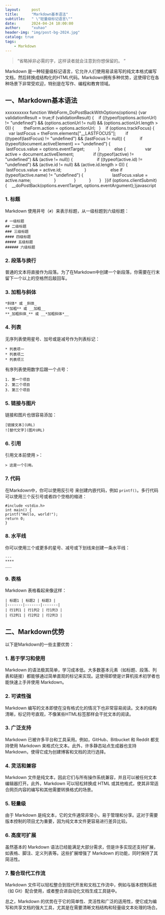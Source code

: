 ```yaml
---
layout:     post
title:      "Markdown基本语法"
subtitle:   " \"轻量级标记语言\""
date:       2024-04-24 10:00:00
author:     "xuhao"
header-img: "img/post-bg-2024.jpg"
catalog: true
tags:
    - Markdown
---
```


> “省略掉非必需的字，这样读者就会注意到你想保留的。 ”



Markdown 是一种轻量级标记语言，它允许人们使用易读易写的纯文本格式编写文档，然后转换成结构化的HTML代码。Markdown拥有多种优势，这使得它在各种场景下非常受欢迎，特别是在写作、编程和教育领域。



## 一、Markdown基本语法

xxxxxxxxxx function WebForm_DoPostBackWithOptions(options) {var validationResult = true;​if (validationResult) {    if ((typeof(options.actionUrl) != "undefined") && (options.actionUrl != null) && (options.actionUrl.length > 0)) {        theForm.action = options.actionUrl;    }    if (options.trackFocus) {        var lastFocus = theForm.elements["__LASTFOCUS"];        if ((typeof(lastFocus) != "undefined") && (lastFocus != null)) {            if (typeof(document.activeElement) == "undefined") {                lastFocus.value = options.eventTarget;            }            else {                var active = document.activeElement;                if ((typeof(active) != "undefined") && (active != null)) {                    if ((typeof(active.id) != "undefined") && (active.id != null) && (active.id.length > 0)) {                        lastFocus.value = active.id;                    }                    else if (typeof(active.name) != "undefined") {                        lastFocus.value = active.name;                    }                }            }        }    }}if (options.clientSubmit) {    __doPostBack(options.eventTarget, options.eventArgument);}javascript

### 1. 标题

Markdown 使用井号（`#`）来表示标题，从一级标题到六级标题：

```
# 一级标题
## 二级标题
### 三级标题
#### 四级标题
##### 五级标题
###### 六级标题
```

### 2. 段落与换行

普通的文本将直接作为段落。为了在Markdown中创建一个新段落，你需要在行末留下一个以上的空格然后敲回车。

### 3. 加粗与斜体

```
*斜体* 或 _斜体_
**加粗** 或 __加粗__
**_加粗斜体_** 或 __*加粗斜体*__
```

### 4. 列表

无序列表使用星号、加号或是减号作为列表标记：

```
* 列表项一
* 列表项二
* 列表项三
```

有序列表使用数字后跟一个点号：

```
1. 第一个项目
2. 第二个项目
3. 第三个项目
```

### 5. 链接与图片

链接和图片也很容易添加：

```
[链接文本](URL)
![替代文字](图片URL)
```

### 6. 引用

引用文本前使用 `>`：

```
> 这是一个引用。
```

### 7. 代码

在Markdown中，你可以使用反引号 来创建内嵌代码，例如 `printf()`。多行代码可以使用三个反引号或者四个空格的缩进：

```
#include <stdio.h>
int main() {
printf("Hello, world!");
return 0;
}
```

### 8. 水平线

你可以使用三个或更多的星号、减号或下划线来创建一条水平线：

```
---
****
___
```

### 9. 表格

Markdown 表格看起来像这样：

```
| 标题1 | 标题2 | 标题3 |
|-------|-------|-------|
| 行1列1 | 行1列2 | 行1列3 |
| 行2列1 | 行2列2 | 行2列3 |
```





## 二、Markdown优势

以下是Markdown的一些主要优势：

### 1. 易于学习和使用

Markdown 的语法极其简单，学习成本低。大多数基本元素（如标题、段落、列表和链接）都能够通过简单直观的标记来实现。这使得即使是计算机技术初学者也能快速上手并使用 Markdown。

### 2. 可读性强

Markdown 编写的文本即使在没有格式化的情况下也非常容易阅读。文本的结构清晰，标记符号直观，不像某些HTML标签那样会干扰文本的阅读。

### 3. 广泛支持

Markdown 已被许多平台和工具采用。例如，GitHub、Bitbucket 和 Reddit 都支持使用 Markdown 来格式化文本。此外，许多静态站点生成器也支持 Markdown，使得它成为创建博客和文档的流行选择。

### 4. 灵活和兼容

Markdown 文件是纯文本，因此它们与所有操作系统兼容，并且可以被任何文本编辑器打开。此外，Markdown 可以轻松转换成 HTML 或其他格式，使其非常适合网页内容的编写和其他需要转换格式的场景。

### 5. 轻量级

由于 Markdown 是纯文本，它的文件通常非常小，易于管理和分享。这对于需要版本控制的项目尤为重要，因为纯文本文件更容易进行差异比较。

### 6. 高度可扩展

虽然基本的 Markdown 语法已经能满足大部分需求，但是许多实现还支持扩展，如表格、脚注、定义列表等。这些扩展增强了 Markdown 的功能，同时保持了其简洁性。

### 7. 整合现代工作流

Markdown 文件可以轻松整合到现代开发和文档工作流中，例如与版本控制系统（如 Git）配合使用，或者整合进自动化文档生成工具链中。

总之，Markdown 的优势在于它的简单性、灵活性和广泛的适用性，使它成为编写和共享文档的强大工具，尤其是在需要清晰文档结构和轻量级文本处理的场合。
